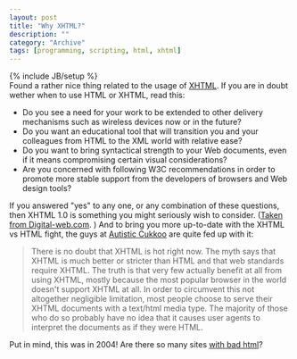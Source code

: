 ```yaml
--- 
layout: post 
title: "Why XHTML?"
description: ""
category: "Archive"
tags: [programming, scripting, html, xhtml]
---
```

{% include JB/setup %}  
Found a rather nice thing related to the usage of <a href="http://en.wikipedia.org/wiki/Xhtml">XHTML</a>. If you are in doubt wether when to use HTML or XHTML, read this:

* Do you see a need for your work to be extended to other delivery mechanisms such as wireless devices now or in the future?
* Do you want an educational tool that will transition you and your colleagues from HTML to the XML world with relative ease?
* Do you want to bring syntactical strength to your Web documents, even if it means compromising certain visual considerations?
* Are you concerned with following W3C recommendations in order to promote more stable support from the developers of browsers and Web design tools?

If you answered "yes" to any one, or any combination of these questions, then XHTML 1.0 is something you might seriously wish to consider. (<a href="http://www.digital-web.com/articles/an_xhtml_roadmap_for_designers/">Taken from Digital-web.com</a>. )
And to bring you more up-to-date with the XHTML vs HTML fight, the guys at <a href="http://www.autisticcuckoo.net/archive.php?id=2004/10/25/pretend-xhtml">Autistic Cukkoo</a> are quite fed up with it: 

> There is no doubt that XHTML is hot right now. The myth says that XHTML is much better or stricter than HTML and that web standards require XHTML. The truth is that very few actually benefit at all from using XHTML, mostly because the most popular browser in the world doesn't support XHTML at all. In order to circumvent this not altogether negligible limitation, most people choose to serve their XHTML documents with a text/html media type. The majority of those who do so probably have no idea that it causes user agents to interpret the documents as if they were HTML.


Put in mind, this was in 2004! Are there so many sites <a href="http://www.w3schools.com/xhtml/xhtml_why.asp">with bad html</a>?
